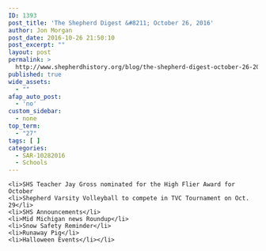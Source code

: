 ```yaml
---
ID: 1393
post_title: 'The Shepherd Digest &#8211; October 26, 2016'
author: Jon Morgan
post_date: 2016-10-26 21:50:10
post_excerpt: ""
layout: post
permalink: >
  http://www.shepherdhistory.org/blog/the-shepherd-digest-october-26-2016/
published: true
wide_assets:
  - ""
afap_auto_post:
  - 'no'
custom_sidebar:
  - none
top_term:
  - "27"
tags: [ ]
categories:
  - SAR-10282016
  - Schools
---
```

	<li>SHS Teacher Jay Gross nominated for the High Flier Award for October
	<li>Shepherd Varsity Volleyball to compete in TVC Tournament on Oct. 29</li>
	<li>SHS Announcements</li>
	<li>Mid Michigan news Roundup</li>
	<li>Snow Safety Reminder</li>
	<li>Runaway Pig</li>
	<li>Halloween Events</li></li>